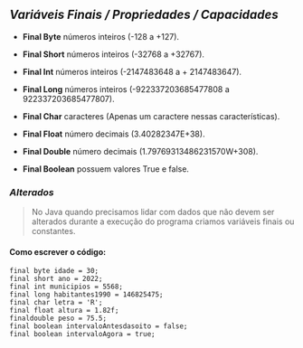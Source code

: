 ## _Variáveis Finais / Propriedades / Capacidades_ 

- **Final Byte** números inteiros (-128 a +127).

- **Final Short** números inteiros (-32768 a +32767).

- **Final Int** números inteiros (-2147483648 a + 2147483647).

- **Final Long** números inteiros (-922337203685477808 a 922337203685477807).

- **Final Char** caracteres (Apenas um caractere nessas características).

- **Final Float** número decimais (3.40282347E+38).

- **Final Double** número decimais (1.79769313486231570W+308).

- **Final Boolean** possuem valores True e false.

### _Alterados_
> No Java quando precisamos lidar com dados que não devem ser alterados durante a execução do programa criamos variáveis finais ou constantes.

#### Como escrever o código:

```
final byte idade = 30;
final short ano = 2022;
final int municipios = 5568;
final long habitantes1990 = 146825475;
final char letra = 'R';
final float altura = 1.82f;
finaldouble peso = 75.5;
final boolean intervaloAntesdasoito = false;
final boolean intervaloAgora = true;
